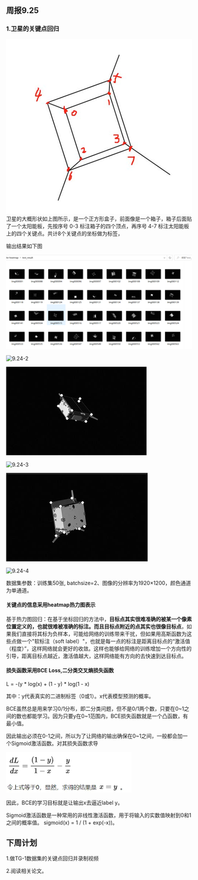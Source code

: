 ## 周报9.25
### 1.卫星的关键点回归

![流程图](images/9.24-1.jpg)
 卫星的大概形状如上图所示，是一个正方形盒子，前面像是一个箱子，箱子后面贴了一个太阳能板，先按序号 0-3 标注箱子的四个顶点，再序号 4-7 标注太阳能板上的四个关键点。共计8个关键点的坐标做为标签，

输出结果如下图

![流程图](images/9.24-2.png)

![9.24-2](F:\新桌面\ZUT\周报\picture\9.24-2.png)

![流程图](images/9.24-3.png)

![9.24-3](F:\新桌面\ZUT\周报\picture\9.24-3.png)

![流程图](images/9.24-4.png)

![9.24-4](F:\新桌面\ZUT\周报\picture\9.24-4.png)


数据集参数：训练集50张, batchsize=2、图像的分辨率为1920×1200，颜色通道为单通道。

#### 关键点的信息采用heatmap热力图表示

基于热力图回归：在基于坐标回归的方法中，**目标点其实很难准确的被某一个像素位置定义的，也就很难被准确的标注。而且目标点附近的点其实也很像目标点**，如果我们直接将其标为负样本，可能给网络的训练带来干扰，但如果用高斯函数为这些点做一个"软标注（soft label）"，也就是每一点的标注是距离目标点的“激活值（程度）”，这样网络就会更好的收敛。这样也能够给网络的训练增加一个方向性的引导，距离目标点越近，激活值越大，这样网络能有方向的去快速到达目标点。

#### 损失函数采用BCE Loss,二分类交叉熵损失函数

L  =  -(y * log(x) + (1 - y) * log(1 - x)

其中：y代表真实的二进制标签（0或1）。x代表模型预测的概率。

BCE虽然总是用来学习0/1分布，即二分类问题，但不是0/1两个数，只要在0~1之间的数也都能学习。因为只要y在0~1范围内，BCE损失函数就是一个凸函数，有最小值。

因此输出必须在0-1之间，所以为了让网络的输出确保在0~1之间，一般都会加一个Sigmoid激活函数。对其损失函数求导

![流程图](images/9.24-5.png)


因此，BCE的学习目标就是让输出x去逼近label y。

Sigmoid激活函数是一种常用的非线性激活函数，用于将输入的实数值映射到0和1之间的概率值。 sigmoid(x) = 1 / (1 + exp(-x))。

## 下周计划

1.做TG-1数据集的关键点回归并录制视频

2.阅读相关论文。



